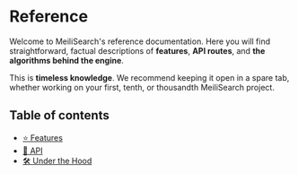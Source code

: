 # Reference

Welcome to MeiliSearch's reference documentation. Here you will find straightforward, factual descriptions of **features**, **API routes**, and **the algorithms behind the engine**.

This is **timeless knowledge**. We recommend keeping it open in a spare tab, whether working on your first, tenth, or thousandth MeiliSearch project.

## Table of contents

- [⭐ Features](/reference/features)
- [📒 API](/reference/api)
- [🛠️ Under the Hood](/reference/under_the_hood)
